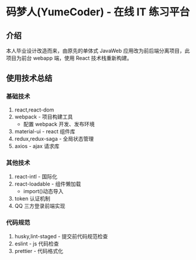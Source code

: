 # 码梦人(YumeCoder) - 在线 IT 练习平台

## 介绍

本人毕业设计改造而来，由原先的单体式 JavaWeb 应用改为前后端分离项目，此项目为前台 webapp 端，使用 React 技术栈重新构建。

## 使用技术总结

### 基础技术

1. react,react-dom
2. webpack - 项目构建工具
   - 配置 webpack 开发、发布环境
3. material-ui - react 组件库
4. redux,redux-saga - 全局状态管理
5. axios - ajax 请求库

### 其他技术

1. react-intl - 国际化
2. react-loadable - 组件懒加载
   - import()动态导入
3. token 认证机制
4. QQ 三方登录前端实现

### 代码规范

1. husky,lint-staged - 提交前代码规范检查
2. eslint - js 代码检查
3. prettier - 代码格式化
